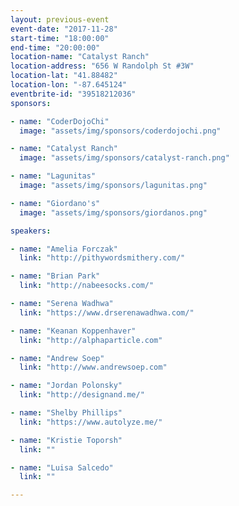 ```yaml
---
layout: previous-event
event-date: "2017-11-28"
start-time: "18:00:00"
end-time: "20:00:00"
location-name: "Catalyst Ranch"
location-address: "656 W Randolph St #3W"
location-lat: "41.88482"
location-lon: "-87.645124"
eventbrite-id: "39518212036"
sponsors:

- name: "CoderDojoChi"
  image: "assets/img/sponsors/coderdojochi.png"

- name: "Catalyst Ranch"
  image: "assets/img/sponsors/catalyst-ranch.png"

- name: "Lagunitas"
  image: "assets/img/sponsors/lagunitas.png"

- name: "Giordano's"
  image: "assets/img/sponsors/giordanos.png"

speakers:

- name: "Amelia Forczak"
  link: "http://pithywordsmithery.com/"

- name: "Brian Park"
  link: "http://nabeesocks.com/"

- name: "Serena Wadhwa"
  link: "https://www.drserenawadhwa.com/"

- name: "Keanan Koppenhaver"
  link: "http://alphaparticle.com"

- name: "Andrew Soep"
  link: "http://www.andrewsoep.com"

- name: "Jordan Polonsky"
  link: "http://designand.me/"

- name: "Shelby Phillips"
  link: "https://www.autolyze.me/"

- name: "Kristie Toporsh"
  link: ""

- name: "Luisa Salcedo"
  link: ""

---
```

